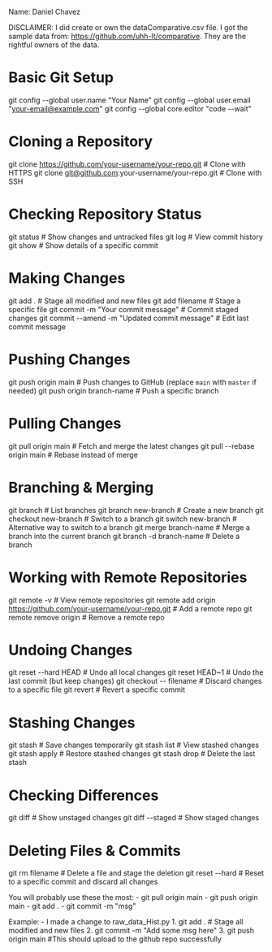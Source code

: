 Name: Daniel Chavez

DISCLAIMER: I did create or own the dataComparative.csv file. I got the sample data from: https://github.com/uhh-lt/comparative. They are the rightful owners of the data.

# Basic Git Setup
git config --global user.name "Your Name"
git config --global user.email "your-email@example.com"
git config --global core.editor "code --wait"

# Cloning a Repository
git clone https://github.com/your-username/your-repo.git  # Clone with HTTPS
git clone git@github.com:your-username/your-repo.git  # Clone with SSH

# Checking Repository Status
git status  # Show changes and untracked files
git log  # View commit history
git show <commit-hash>  # Show details of a specific commit

# Making Changes
git add .  # Stage all modified and new files
git add filename  # Stage a specific file
git commit -m "Your commit message"  # Commit staged changes
git commit --amend -m "Updated commit message"  # Edit last commit message

# Pushing Changes
git push origin main  # Push changes to GitHub (replace `main` with `master` if needed)
git push origin branch-name  # Push a specific branch

# Pulling Changes
git pull origin main  # Fetch and merge the latest changes
git pull --rebase origin main  # Rebase instead of merge

# Branching & Merging
git branch  # List branches
git branch new-branch  # Create a new branch
git checkout new-branch  # Switch to a branch
git switch new-branch  # Alternative way to switch to a branch
git merge branch-name  # Merge a branch into the current branch
git branch -d branch-name  # Delete a branch

# Working with Remote Repositories
git remote -v  # View remote repositories
git remote add origin https://github.com/your-username/your-repo.git  # Add a remote repo
git remote remove origin  # Remove a remote repo

# Undoing Changes
git reset --hard HEAD  # Undo all local changes
git reset HEAD~1  # Undo the last commit (but keep changes)
git checkout -- filename  # Discard changes to a specific file
git revert <commit-hash>  # Revert a specific commit

# Stashing Changes
git stash  # Save changes temporarily
git stash list  # View stashed changes
git stash apply  # Restore stashed changes
git stash drop  # Delete the last stash

# Checking Differences
git diff  # Show unstaged changes
git diff --staged  # Show staged changes

# Deleting Files & Commits
git rm filename  # Delete a file and stage the deletion
git reset --hard <commit-hash>  # Reset to a specific commit and discard all changes



You will probably use these the most:
    - git pull origin main
    - git push origin main
    - git add . 
    - git commit -m "msg"

Example:
    - I made a change to raw_data_Hist.py
    1. git add . # Stage all modified and new files
    2. git commit -m "Add some msg here"
    3. git push origin main #This should upload to the github repo successfully

